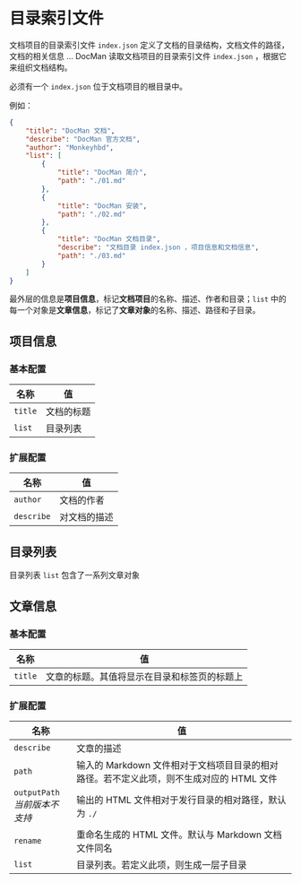 # 目录索引文件

文档项目的目录索引文件 `index.json` 定义了文档的目录结构，文档文件的路径，文档的相关信息 ... DocMan 读取文档项目的目录索引文件 `index.json` ，根据它来组织文档结构。

必须有一个 `index.json` 位于文档项目的根目录中。

例如：

```json
{
	"title": "DocMan 文档",
	"describe": "DocMan 官方文档",
	"author": "Monkeyhbd",
	"list": [
		{
			"title": "DocMan 简介",
			"path": "./01.md"
		},
		{
			"title": "DocMan 安装",
			"path": "./02.md"
		},
		{
			"title": "DocMan 文档目录",
			"describe": "文档目录 index.json ，项目信息和文档信息",
			"path": "./03.md"
		}
	]
}
```

最外层的信息是**项目信息**，标记**文档项目**的名称、描述、作者和目录；`list` 中的每一个对象是**文章信息**，标记了**文章对象**的名称、描述、路径和子目录。

## 项目信息

### 基本配置

| 名称 | 值 |
| --- | --- |
| `title` | 文档的标题 |
| `list` | 目录列表 |

### 扩展配置

| 名称 | 值 |
| --- | --- |
| `author` | 文档的作者 |
| `describe` | 对文档的描述 |

## 目录列表

目录列表 `list` 包含了一系列文章对象

## 文章信息

### 基本配置

| 名称 | 值 |
| --- | --- |
| `title` | 文章的标题。其值将显示在目录和标签页的标题上 |

### 扩展配置

| 名称 | 值 |
| --- | --- |
| `describe` | 文章的描述 |
| `path` | 输入的 Markdown 文件相对于文档项目目录的相对路径。若不定义此项，则不生成对应的 HTML 文件 |
| `outputPath`<br>*当前版本不支持* | 输出的 HTML 文件相对于发行目录的相对路径，默认为 `./` |
| `rename` | 重命名生成的 HTML 文件。默认与 Markdown 文档文件同名
| `list` | 目录列表。若定义此项，则生成一层子目录 |
